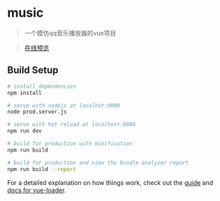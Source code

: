 # music

> 一个模仿qq音乐播放器的vue项目

> [在线预览](http://test.noods.cn) 

## Build Setup

``` bash
# install dependencies
npm install

# serve with nodejs at localhot:9000
node prod.server.js

# serve with hot reload at localhost:8080
npm run dev

# build for production with minification
npm run build

# build for production and view the bundle analyzer report
npm run build --report
```

For a detailed explanation on how things work, check out the [guide](http://vuejs-templates.github.io/webpack/) and [docs for vue-loader](http://vuejs.github.io/vue-loader).
